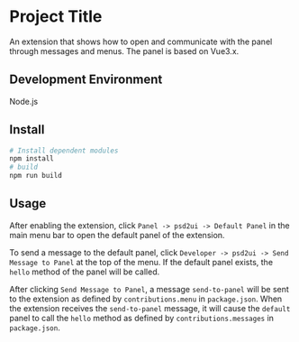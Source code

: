 # Project Title

An extension that shows how to open and communicate with the panel through messages and menus.
The panel is based on Vue3.x.

## Development Environment

Node.js

## Install

```bash
# Install dependent modules
npm install
# build
npm run build
```

## Usage

After enabling the extension, click `Panel -> psd2ui -> Default Panel` in the main menu bar to open the default panel of the extension.

To send a message to the default panel, click `Developer -> psd2ui -> Send Message to Panel` at the top of the menu. If the default panel exists, the `hello` method of the panel will be called.

After clicking `Send Message to Panel`, a message `send-to-panel` will be sent to the extension as defined by `contributions.menu` in `package.json`. When the extension receives the `send-to-panel` message, it will cause the `default` panel to call the `hello` method as defined by `contributions.messages` in `package.json`.
